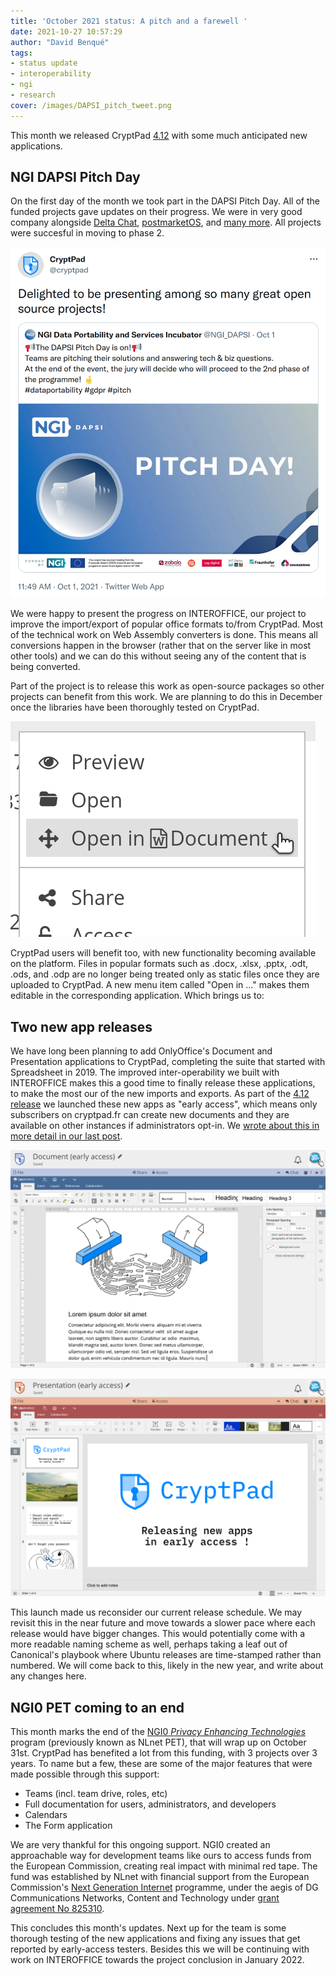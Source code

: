 ```yaml
---
title: 'October 2021 status: A pitch and a farewell '
date: 2021-10-27 10:57:29
author: "David Benqué"
tags:
- status update
- interoperability
- ngi
- research
cover: /images/DAPSI_pitch_tweet.png
---
```


This month we released CryptPad [4.12](https://github.com/xwiki-labs/cryptpad/releases/4.12.0) with some much anticipated new applications.


## NGI DAPSI Pitch Day 

On the first day of the month we took part in the DAPSI Pitch Day. All of the funded projects gave updates on their progress. We were in very good company alongside [Delta Chat](https://delta.chat), [postmarketOS](https://postmarketos.org/), and [many more](https://dapsi.ngi.eu/meet-the-round-2-innovators-moving-to-phase-2/). All projects were succesful in moving to phase 2.

[![Tweet from NGI DAPSI about the pitch day](/images/DAPSI_pitch_tweet.png)](https://twitter.com/cryptpad/status/1443875782376542231)

We were happy to present the progress on INTEROFFICE, our project to improve the import/export of popular office formats to/from CryptPad. Most of the technical work on Web Assembly converters is done. This means all conversions happen in the browser (rather that on the server like in most other tools) and we can do this without seeing any of the content that is being converted.

Part of the project is to release this work as open-source packages so other projects can benefit from this work. We are planning to do this in December once the libraries have been thoroughly tested on CryptPad.

![Preview of the new "Open in..." feature. Right clicking a compatible file in the drive shows this menu](/images/open-in_preview.png)

CryptPad users will benefit too, with new functionality becoming available on the platform. Files in popular formats such as .docx, .xlsx, .pptx, .odt, .ods, and .odp are no longer being treated only as static files once they are uploaded to CryptPad. A new menu item called "Open in ..." makes them editable in the corresponding application. Which brings us to: 

## Two new app releases

We have long been planning to add OnlyOffice's Document and Presentation applications to CryptPad, completing the suite that  started with Spreadsheet in 2019. The improved inter-operability we built with INTEROFFICE makes this a good time to finally release these applications, to make the most our of the new imports and exports. As part of the [4.12 release](https://github.com/xwiki-labs/cryptpad/releases/4.12.0) we launched these new apps as "early access", which means only subscribers on cryptpad.fr can create new documents and they are available on other instances if administrators opt-in. We [wrote about this in more detail in our last post](https://blog.cryptpad.org/2021/10/21/Announcing-new-apps/).

![Preview of the new Document application.](/images/OO-doc-preview.png)

![Preview of the new Presentation application.](/images/OO-slide-preview.png)

This launch made us reconsider our current release schedule. We may revisit this in the near future and move towards a slower pace where each release would have bigger changes. This would potentially come with a more readable naming scheme as well, perhaps taking a leaf out of Canonical's playbook where Ubuntu releases are time-stamped rather than numbered. We will come back to this, likely in the new year, and write about any changes here.

## NGI0 PET coming to an end

This month marks the end of the [NGI0 _Privacy Enhancing Technologies_](https://nlnet.nl/PET) program (previously known as NLnet PET), that will wrap up on October 31st. CryptPad has benefited a lot from this funding, with 3 projects over 3 years. To name but a few, these are some of the major features that were made possible through this support: 

- Teams (incl. team drive, roles, etc)
- Full documentation for users, administrators, and developers
- Calendars
- The Form application

We are very thankful for this ongoing support. NGI0 created an approachable way for development teams like ours to access funds from the European Commission, creating real impact with minimal red tape. The fund was established by NLnet with financial support from the European Commission's [Next Generation Internet](https://ngi.eu) programme, under the aegis of DG Communications Networks, Content and Technology under [grant agreement No 825310](https://cordis.europa.eu/project/id/825310).

This concludes this month's updates. Next up for the team is some thorough testing of the new applications and fixing any issues that get reported by early-access testers. Besides this we will be continuing with work on INTEROFFICE towards the project conclusion in January 2022.


